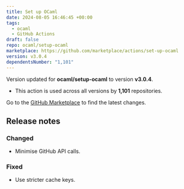 ```yaml
---
title: Set up OCaml
date: 2024-08-05 16:46:45 +00:00
tags:
  - ocaml
  - GitHub Actions
draft: false
repo: ocaml/setup-ocaml
marketplace: https://github.com/marketplace/actions/set-up-ocaml
version: v3.0.4
dependentsNumber: "1,101"
---
```



Version updated for **ocaml/setup-ocaml** to version **v3.0.4**.
- This action is used across all versions by **1,101** repositories.

Go to the [GitHub Marketplace](https://github.com/marketplace/actions/set-up-ocaml) to find the latest changes.

## Release notes

### Changed

- Minimise GitHub API calls.

### Fixed

- Use stricter cache keys.
